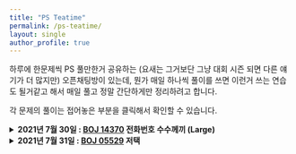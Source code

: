 ```yaml
---
title: "PS Teatime"
permalink: /ps-teatime/
layout: single
author_profile: true
---
```


하루에 한문제씩 PS 풀만한거 공유하는 (요새는 그거보단 그냥 대회 시즌 되면 다른 얘기가 더 많지만) 오픈채팅방이 있는데, 뭔가 매일 하나씩 풀이를 쓰면 이런거 쓰는 연습도 될거같고 해서 매일 풀고 정말 간단하게만 정리하려고 합니다. 

각 문제의 풀이는 접어놓은 부분을 클릭해서 확인할 수 있습니다. 

<details> <summary markdown = span> <b>2021년 7월 30일 : <a href = "http://boj.kr/14370">BOJ 14370</a> 전화번호 수수께끼 (Large)</b> </summary>
- Google Codejam 2016 Round 1B : A번 Getting the Digits
- 난이도 Gold III 
- 행렬 `A[i][j]` 를 i번째 알파벳이 숫자 j에서 몇번 나타나는지를 셌다고 생각합니다.
- 벡터 `x[j]`를 j번째 숫자(ZERO-NINE까지) 가 몇번 나타나는지를 셌다고 생각합니다.
- 벡터 `b[i]`를 결과물 (마구 섞은 문자열) 에서 i번째 알파벳이 몇번 나타나는지를 셌다고 생각합니다.
- 이제, 우리는 $x$외의 $A, b$는 알고 있으며, $Ax = b$를 자연수 위에서 풀면 됩니다.
- 다만, 26 * 10 행렬 $A$, 10개짜리 벡터 $x$로 26개짜리 벡터 $b$를 만들어야 합니다.
- 그냥 Gaussian Elimination을 잘 짜도 되긴 하는데...
- 약간의 선형대수를 공부했다면, $Ax = b$의 해는 $A^T A x = A^T b$ 의 해이므로 이를 대신 푸는 방법 (Least Square method 라고도 합니다) 이 Overdetermined system을 푸는 데도 사용 가능함을 알 수 있습니다.
- 이는 정사각행렬의 가우스 소거법만으로 해결 가능하므로, 구현하면 됩니다. 해가 있음을 알고 있으므로 0으로 나누는 예외도 처리하지 않아도 됩니다.
- 여담 : 가우스 소거법의 난이도가 골드 3인가? 해서 정해를 찾아봤습니다. 정해에서는, ZERO에는 Z가 유일하고, SIX에는 X가 유일하고... 해서 유일한 알파벳을 가진 것들을 먼저 파악하고, 이들을 이용하여 순서를 잘 짜맞추면 쉽게 계산할 수 있음을 이용하는 Ad-Hoc 풀이가 정해인듯 합니다. 
</details>

<details> <summary markdown = span> <b>2021년 7월 31일 : <a href = "http://boj.kr/5529">BOJ 05529</a> 저택</b> </summary>
- JOI 2013 Problem 3 現代的な屋敷 (Modern Mansion)
- 난이도 Platinum V
- 비교적 흔히 보이는 정점 복사해서 다익스트라 돌리는 문제입니다.
- 각 칸은 본래 세로로 움직일 수 있는 정점(원래의 집)으로 생각할 수 있는데, 여기에 가로로 움직일 수 있는 정점(거울세계의 집? ㅋㅋㅋㅋ) 을 하나씩 복사합니다. 
- 칸수가 $MN$개이므로, 우리는 스위치 위치들만 정점으로 만들어야 합니다. 스위치가 없는 칸은 어차피 도움이 안 됩니다. 예외적으로 첫칸과 끝칸은 중요하므로 스위치가 있다고 생각합니다. 
- 같은 열(행) 에 위치한 칸(거울세계의 칸) 은 서로 이동 가능합니다. 다만 이러면 간선이 너무 많아질 수 있으므로, 서로 가까운 칸들만 이어주는 방법을 씁니다. 이 방법은 [이 문제](https://www.acmicpc.net/problem/2887) 에서 대표적으로 쓰입니다.
- 스위치가 있으면 스위치를 눌러 원래의 집과 거울세계를 오갈수 있되, 비용 1을 지불하면 됩니다.
- 시작점 (1, 1) 이나 끝점 (M, N) 에 스위치가 있는 경우를 특히 주의해야 합니다. 특히, 앞서 스위치가 없더라도 (1, 1) 은 스위치가 있다고 간주했는데, 이 가상의 스위치를 누르고 가로방향으로 달려갈 수 없으므로 예외처리해야 합니다.
- 끝점의 경우, 원래 집의 끝점 뿐 아니라 거울세계의 끝점에 도착할 수도 있음을 주의해야 합니다.
</details>